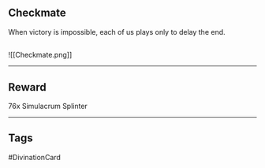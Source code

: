 ## Checkmate
When victory is impossible, each of us plays only to delay the end.
## 
![[Checkmate.png]]

---
## Reward
76x Simulacrum Splinter

---
## Tags
#DivinationCard